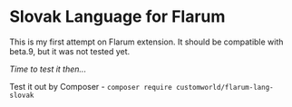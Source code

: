 # Slovak Language for Flarum

This is my first attempt on Flarum extension.
It should be compatible with beta.9, but it was not tested yet.

_Time to test it then..._

Test it out by Composer - `composer require customworld/flarum-lang-slovak`
